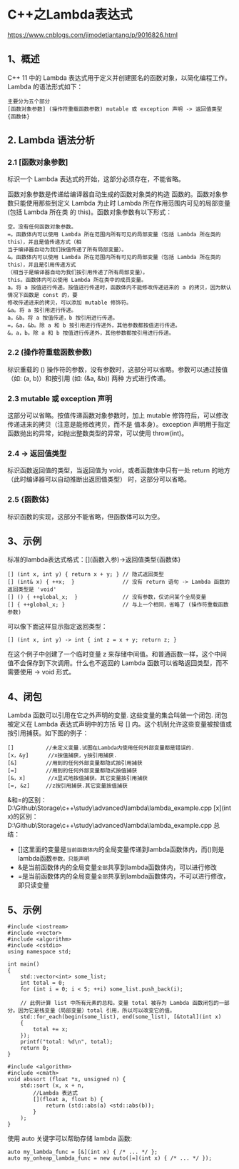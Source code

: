 # C++之Lambda表达式
https://www.cnblogs.com/jimodetiantang/p/9016826.html

## 1、概述
C++ 11 中的 Lambda 表达式用于定义并创建匿名的函数对象，以简化编程工作。
Lambda 的语法形式如下：
```
主要分为五个部分
[函数对象参数] (操作符重载函数参数) mutable 或 exception 声明 -> 返回值类型 {函数体}
```

## 2. Lambda 语法分析

### 2.1 [函数对象参数]
标识一个 Lambda 表达式的开始，这部分必须存在，不能省略。

函数对象参数是传递给编译器自动生成的函数对象类的构造
函数的。函数对象参数只能使用那些到定义 Lambda 为止时 Lambda 所在作用范围内可见的局部变量(包括 Lambda 所在类
的 this)。函数对象参数有以下形式：
```
空。没有任何函数对象参数。
=。函数体内可以使用 Lambda 所在范围内所有可见的局部变量（包括 Lambda 所在类的 this），并且是值传递方式（相
当于编译器自动为我们按值传递了所有局部变量）。
&。函数体内可以使用 Lambda 所在范围内所有可见的局部变量（包括 Lambda 所在类的 this），并且是引用传递方式
（相当于是编译器自动为我们按引用传递了所有局部变量）。
this。函数体内可以使用 Lambda 所在类中的成员变量。
a。将 a 按值进行传递。按值进行传递时，函数体内不能修改传递进来的 a 的拷贝，因为默认情况下函数是 const 的，要
修改传递进来的拷贝，可以添加 mutable 修饰符。
&a。将 a 按引用进行传递。
a，&b。将 a 按值传递，b 按引用进行传递。
=，&a，&b。除 a 和 b 按引用进行传递外，其他参数都按值进行传递。
&，a，b。除 a 和 b 按值进行传递外，其他参数都按引用进行传递。
````

### 2.2 (操作符重载函数参数)
标识重载的 () 操作符的参数，没有参数时，这部分可以省略。参数可以通过按值（如: (a, b)）和按引用 (如: (&a, &b)) 两种
方式进行传递。

### 2.3 mutable 或 exception 声明
这部分可以省略。按值传递函数对象参数时，加上 mutable 修饰符后，可以修改传递进来的拷贝（注意是能修改拷贝，而不是
值本身）。exception 声明用于指定函数抛出的异常，如抛出整数类型的异常，可以使用 throw(int)。

### 2.4 -> 返回值类型
标识函数返回值的类型，当返回值为 void，或者函数体中只有一处 return 的地方（此时编译器可以自动推断出返回值类型）
时，这部分可以省略。

### 2.5 {函数体}
标识函数的实现，这部分不能省略，但函数体可以为空。

## 3、示例
标准的lambda表达式格式：\[\](函数入参)->返回值类型{函数体}

```
[] (int x, int y) { return x + y; } // 隐式返回类型
[] (int& x) { ++x;  }               // 没有 return 语句 -> Lambda 函数的返回类型是 'void'
[] () { ++global_x;  }              // 没有参数，仅访问某个全局变量
[] { ++global_x; }                  // 与上一个相同，省略了 (操作符重载函数参数)
```

可以像下面这样显示指定返回类型：
```
[] (int x, int y) -> int { int z = x + y; return z; }
```
在这个例子中创建了一个临时变量 z 来存储中间值。和普通函数一样，这个中间值不会保存到下次调用。什么也不返回的
Lambda 函数可以省略返回类型，而不需要使用 -> void 形式。

## 4、闭包
Lambda 函数可以引用在它之外声明的变量. 这些变量的集合叫做一个闭包. 闭包被定义在 Lambda 表达式声明中的方括
号 [] 内。这个机制允许这些变量被按值或按引用捕获。如下图的例子：
```
[]			//未定义变量.试图在Lambda内使用任何外部变量都是错误的.
[x，&y]		//x按值捕获，y按引用捕获.
[&]			//用到的任何外部变量都隐式按引用捕获
[=]			//用到的任何外部变量都隐式按值捕获
[&，x]		//x显式地按值捕获。其它变量按引用捕获
[=, &z]		//z按引用捕获.其它变量按值捕获
```

&和=的区别：D:\Github\Storage\c++\study\advanced\lambda\lambda_example.cpp
\[x\](int x)的区别：D:\Github\Storage\c++\study\advanced\lambda\lambda_example.cpp
总结：
- []这里面的变量是`当前函数体内`的全局变量传递到lambda函数体内，而()则是lambda函数`参数，只能声明`
- &是当前函数体内的全局变量`全部`共享到lambda函数体内，可以进行修改
- =是当前函数体内的全局变量`全部`共享到lambda函数体内，不可以进行修改，即只读变量

## 5、示例
```
#include <iostream>
#include <vector>
#include <algorithm>
#include <cstdio>
using namespace std;

int main()
{
    std::vector<int> some_list;
    int total = 0;
    for (int i = 0; i < 5; ++i) some_list.push_back(i);

	// 此例计算 list 中所有元素的总和。变量 total 被存为 Lambda 函数闭包的一部分。因为它是栈变量（局部变量）total 引用，所以可以改变它的值。
    std::for_each(begin(some_list), end(some_list), [&total](int x)
    {
        total += x;
    });
    printf("total: %d\n", total);
    return 0;
}

#include <algorithm>
#include <cmath>
void abssort (float *x, unsigned n) {
    std::sort (x, x + n,
        //Lambda 表达式
        [](float a, float b) {
            return (std::abs(a) <std::abs(b));
        }
    );
}
```

使用 auto 关键字可以帮助存储 lambda 函数:
```
auto my_lambda_func = [&](int x) { /* ... */ };
auto my_onheap_lambda_func = new auto([=](int x) { /* ... */ });
```

